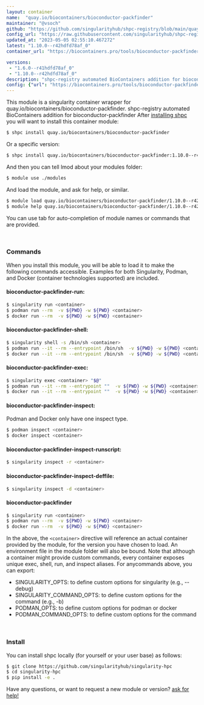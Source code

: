 ```yaml
---
layout: container
name:  "quay.io/biocontainers/bioconductor-packfinder"
maintainer: "@vsoch"
github: "https://github.com/singularityhub/shpc-registry/blob/main/quay.io/biocontainers/bioconductor-packfinder/container.yaml"
config_url: "https://raw.githubusercontent.com/singularityhub/shpc-registry/main/quay.io/biocontainers/bioconductor-packfinder/container.yaml"
updated_at: "2023-05-05 02:55:10.467272"
latest: "1.10.0--r42hdfd78af_0"
container_url: "https://biocontainers.pro/tools/bioconductor-packfinder"

versions:
 - "1.6.0--r41hdfd78af_0"
 - "1.10.0--r42hdfd78af_0"
description: "shpc-registry automated BioContainers addition for bioconductor-packfinder"
config: {"url": "https://biocontainers.pro/tools/bioconductor-packfinder", "maintainer": "@vsoch", "description": "shpc-registry automated BioContainers addition for bioconductor-packfinder", "latest": {"1.10.0--r42hdfd78af_0": "sha256:45538ca4870f116cdfc216d7a56336b06f85261b59b64542389df7f9a8f3a4e5"}, "tags": {"1.6.0--r41hdfd78af_0": "sha256:b1b1aae7a80d64e707665117e14b0c8e5616d20ebff7561333f83071b9e533c0", "1.10.0--r42hdfd78af_0": "sha256:45538ca4870f116cdfc216d7a56336b06f85261b59b64542389df7f9a8f3a4e5"}, "docker": "quay.io/biocontainers/bioconductor-packfinder"}
---
```


This module is a singularity container wrapper for quay.io/biocontainers/bioconductor-packfinder.
shpc-registry automated BioContainers addition for bioconductor-packfinder
After [installing shpc](#install) you will want to install this container module:


```bash
$ shpc install quay.io/biocontainers/bioconductor-packfinder
```

Or a specific version:

```bash
$ shpc install quay.io/biocontainers/bioconductor-packfinder:1.10.0--r42hdfd78af_0
```

And then you can tell lmod about your modules folder:

```bash
$ module use ./modules
```

And load the module, and ask for help, or similar.

```bash
$ module load quay.io/biocontainers/bioconductor-packfinder/1.10.0--r42hdfd78af_0
$ module help quay.io/biocontainers/bioconductor-packfinder/1.10.0--r42hdfd78af_0
```

You can use tab for auto-completion of module names or commands that are provided.

<br>

### Commands

When you install this module, you will be able to load it to make the following commands accessible.
Examples for both Singularity, Podman, and Docker (container technologies supported) are included.

#### bioconductor-packfinder-run:

```bash
$ singularity run <container>
$ podman run --rm  -v ${PWD} -w ${PWD} <container>
$ docker run --rm  -v ${PWD} -w ${PWD} <container>
```

#### bioconductor-packfinder-shell:

```bash
$ singularity shell -s /bin/sh <container>
$ podman run --it --rm --entrypoint /bin/sh  -v ${PWD} -w ${PWD} <container>
$ docker run --it --rm --entrypoint /bin/sh  -v ${PWD} -w ${PWD} <container>
```

#### bioconductor-packfinder-exec:

```bash
$ singularity exec <container> "$@"
$ podman run --it --rm --entrypoint ""  -v ${PWD} -w ${PWD} <container> "$@"
$ docker run --it --rm --entrypoint ""  -v ${PWD} -w ${PWD} <container> "$@"
```

#### bioconductor-packfinder-inspect:

Podman and Docker only have one inspect type.

```bash
$ podman inspect <container>
$ docker inspect <container>
```

#### bioconductor-packfinder-inspect-runscript:

```bash
$ singularity inspect -r <container>
```

#### bioconductor-packfinder-inspect-deffile:

```bash
$ singularity inspect -d <container>
```



#### bioconductor-packfinder

```bash
$ singularity run <container>
$ podman run --rm  -v ${PWD} -w ${PWD} <container>
$ docker run --rm  -v ${PWD} -w ${PWD} <container>
```


In the above, the `<container>` directive will reference an actual container provided
by the module, for the version you have chosen to load. An environment file in the
module folder will also be bound. Note that although a container
might provide custom commands, every container exposes unique exec, shell, run, and
inspect aliases. For anycommands above, you can export:

 - SINGULARITY_OPTS: to define custom options for singularity (e.g., --debug)
 - SINGULARITY_COMMAND_OPTS: to define custom options for the command (e.g., -b)
 - PODMAN_OPTS: to define custom options for podman or docker
 - PODMAN_COMMAND_OPTS: to define custom options for the command

<br>

### Install

You can install shpc locally (for yourself or your user base) as follows:

```bash
$ git clone https://github.com/singularityhub/singularity-hpc
$ cd singularity-hpc
$ pip install -e .
```

Have any questions, or want to request a new module or version? [ask for help!](https://github.com/singularityhub/singularity-hpc/issues)